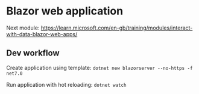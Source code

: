 # Blazor web application

Next module: <https://learn.microsoft.com/en-gb/training/modules/interact-with-data-blazor-web-apps/>

## Dev workflow

Create application using template: `dotnet new blazorserver --no-https -f net7.0`

Run application with hot reloading: `dotnet watch`
